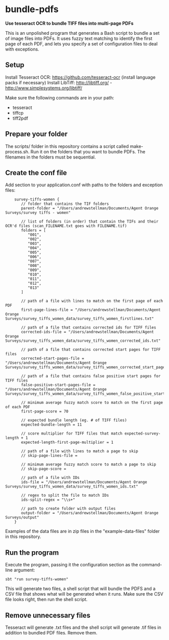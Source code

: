 # bundle-pdfs
**Use tesseract OCR to bundle TIFF files into multi-page PDFs**

This is an unpolished program that generates a Bash script to bundle a set of image files into PDFs. It uses fuzzy text matching to identify the first page of each PDF, and lets you specify a set of configuration files to deal with exceptions.

## Setup

Install Tesseract OCR: https://github.com/tesseract-ocr (install language packs if necessary)
Install LibTiff: http://libtiff.org/ - http://www.simplesystems.org/libtiff/

Make sure the following commands are in your path:
* tesseract
* tiffcp
* tiff2pdf

## Prepare your folder

The scripts/ folder in this repository contains a script called make-process.sh. Run it on the folders that you want to bundle PDFs. The filenames in the folders must be sequential.

## Create the conf file

Add section to your application.conf with paths to the folders and exception files:

```
    survey-tiffs-women {
       // folder that contains the TIF folders
       parent-folder = "/Users/andrewstellman/Documents/Agent Orange Surveys/survey tiffs - women"
    
       // list of folders (in order) that contain the TIFs and their OCR'd files (scan_FILENAME.txt goes with FILENAME.tif)
       folders = [
          "001",
          "002",
          "003",
          "004",
          "005",
          "006",
          "007",
          "008",
          "009",
          "010",
          "011",
          "012",
          "013"
       ]
       
       // path of a file with lines to match on the first page of each PDF
       first-page-lines-file = "/Users/andrewstellman/Documents/Agent Orange Surveys/survey_tiffs_women_data/survey_tiffs_women_firstlines.txt"
       
       // path of a file that contains corrected ids for TIFF files
       corrected-ids-file = "/Users/andrewstellman/Documents/Agent Orange Surveys/survey_tiffs_women_data/survey_tiffs_women_corrected_ids.txt"
       
       // path of a file that contains corrected start pages for TIFF files
       corrected-start-pages-file = "/Users/andrewstellman/Documents/Agent Orange Surveys/survey_tiffs_women_data/survey_tiffs_women_corrected_start_pages.txt"
       
       // path of a file that contains false positive start pages for TIFF files
       false-positive-start-pages-file = "/Users/andrewstellman/Documents/Agent Orange Surveys/survey_tiffs_women_data/survey_tiffs_women_false_positive_start_pages.txt"

       // minimum average fuzzy match score to match on the first page of each PDF
       first-page-score = 70
       
       // expected bundle length (eg. # of TIFF files)
       expected-bundle-length = 11
       
       // score multiplier for TIFF files that match expected-survey-length + 1
       expected-length-first-page-multiplier = 1
       
       // path of a file with lines to match a page to skip
       // skip-page-lines-file = 
       
       // minimum average fuzzy match score to match a page to skip
       // skip-page-score = 
       
       // path of a file with IDs
       ids-file = "/Users/andrewstellman/Documents/Agent Orange Surveys/survey_tiffs_women_data/survey_tiffs_women_ids.txt"
       
       // regex to split the file to match IDs
       ids-split-regex = "\\s+"
    
       // path to create folder with output files
       output-folder = "/Users/andrewstellman/Documents/Agent Orange Surveys/output"
    }
```

Examples of the data files are in zip files in the "example-data-files" folder in this repository.

## Run the program

Execute the program, passing it the configuration section as the command-line argument:

`sbt "run survey-tiffs-women"`

This will generate two files, a shell script that will bundle the PDFS and a CSV file that shows what will be generated when it runs. Make sure the CSV file looks right, then run the shell script.

## Remove unnecessary files

Tesseract will generate .txt files and the shell script will generate .tif files in addition to bundled PDF files. Remove them.
